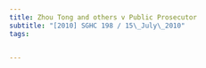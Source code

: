 ```yaml
---
title: Zhou Tong and others v Public Prosecutor 
subtitle: "[2010] SGHC 198 / 15\_July\_2010"
tags:


---
```


